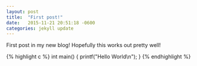 ```yaml
---
layout: post
title:  "First post!"
date:   2015-11-21 20:51:18 -0600
categories: jekyll update
---
```

First post in my new blog!  Hopefully this works out pretty well!

{% highlight c %}
int main()
{
    printf("Hello World\n");
}
{% endhighlight %}